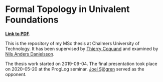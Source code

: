 # Formal Topology in Univalent Foundations

[**Link to PDF**][3].

This is the repository of my MSc thesis at Chalmers University of
Technology. It has been supervised by [Thierry Coquand][0] and
examined by [Nils Anders Danielsson][1].

The thesis work started on 2019-09-04. The final presentation took
place on 2020-05-20 at the ProgLog seminar. [Joel Sjögren][2] served
as the opponent.

[0]: http://www.cse.chalmers.se/~coquand/
[1]: http://www.cse.chalmers.se/~nad/
[2]: https://github.com/JoelSjogren
[3]: https://gitlab.com/ayberkt/msc-thesis/-/raw/master/pdf/tosun-msc-thesis-final-updated-40ab484.pdf
